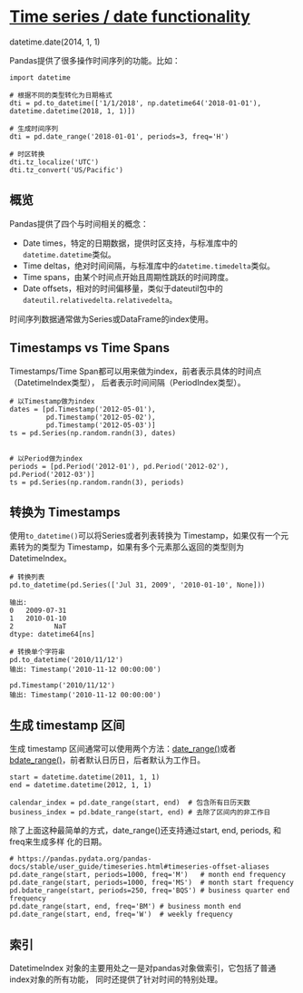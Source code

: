 # [Time series / date functionality](https://pandas.pydata.org/pandas-docs/stable/user_guide/timeseries.html)

datetime.date(2014, 1, 1)

Pandas提供了很多操作时间序列的功能。比如：

```
import datetime

# 根据不同的类型转化为日期格式
dti = pd.to_datetime(['1/1/2018', np.datetime64('2018-01-01'), datetime.datetime(2018, 1, 1)])

# 生成时间序列
dti = pd.date_range('2018-01-01', periods=3, freq='H')

# 时区转换
dti.tz_localize('UTC')
dti.tz_convert('US/Pacific')
```

## 概览

Pandas提供了四个与时间相关的概念：

- Date times，特定的日期数据，提供时区支持，与标准库中的`datetime.datetime`类似。
- Time deltas，绝对时间间隔，与标准库中的`datetime.timedelta`类似。
- Time spans，由某个时间点开始且周期性跳跃的时间跨度。
- Date offsets，相对的时间偏移量，类似于dateutil包中的`dateutil.relativedelta.relativedelta`。

时间序列数据通常做为Series或DataFrame的index使用。

## Timestamps vs Time Spans

Timestamps/Time Span都可以用来做为index，前者表示具体的时间点（DatetimeIndex类型），
后者表示时间间隔（PeriodIndex类型）。

```
# 以Timestamp做为index
dates = [pd.Timestamp('2012-05-01'),
         pd.Timestamp('2012-05-02'),
         pd.Timestamp('2012-05-03')]
ts = pd.Series(np.random.randn(3), dates)


# 以Period做为index
periods = [pd.Period('2012-01'), pd.Period('2012-02'), pd.Period('2012-03')]
ts = pd.Series(np.random.randn(3), periods)
```

## 转换为 Timestamps

使用`to_datetime()`可以将Series或者列表转换为 Timestamp，如果仅有一个元素转为的类型为
Timestamp，如果有多个元素那么返回的类型则为 DatetimeIndex。

```
# 转换列表
pd.to_datetime(pd.Series(['Jul 31, 2009', '2010-01-10', None]))

输出:
0   2009-07-31
1   2010-01-10
2          NaT
dtype: datetime64[ns]

# 转换单个字符串
pd.to_datetime('2010/11/12')
输出: Timestamp('2010-11-12 00:00:00')

pd.Timestamp('2010/11/12')
输出: Timestamp('2010-11-12 00:00:00')
```

## 生成 timestamp 区间

生成 timestamp 区间通常可以使用两个方法：[date_range()](https://pandas.pydata.org/pandas-docs/stable/reference/api/pandas.date_range.html#pandas.date_range)或者[bdate_range()](https://pandas.pydata.org/pandas-docs/stable/reference/api/pandas.bdate_range.html#pandas.bdate_range)，前者默认日历日，后者默认为工作日。

```
start = datetime.datetime(2011, 1, 1)
end = datetime.datetime(2012, 1, 1)

calendar_index = pd.date_range(start, end)  # 包含所有日历天数
business_index = pd.bdate_range(start, end) # 去除了区间内的非工作日
```

除了上面这种最简单的方式，date_range()还支持通过start, end, periods, 和freq来生成多样
化的日期。

```
# https://pandas.pydata.org/pandas-docs/stable/user_guide/timeseries.html#timeseries-offset-aliases
pd.date_range(start, periods=1000, freq='M')   # month end frequency
pd.date_range(start, periods=1000, freq='MS')  # month start frequency
pd.bdate_range(start, periods=250, freq='BQS') # business quarter end frequency
pd.date_range(start, end, freq='BM') # business month end
pd.date_range(start, end, freq='W')  # weekly frequency
```

## 索引

DatetimeIndex 对象的主要用处之一是对pandas对象做索引，它包括了普通index对象的所有功能，
同时还提供了针对时间的特别处理。
